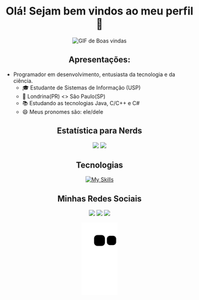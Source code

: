<div align="center">
<h1>Olá! Sejam bem vindos ao meu perfil 👋</h1>

<!-- GIF de Boas vindas -->
<img src="https://github.com/Bruno-Friedrich/Bruno-Friedrich/blob/main/Media/Hello%20World.gif" alt="GIF de Boas vindas" width="576" height="324" />


<!-- Apresentações -->
## Apresentações:
</div>

- Programador em desenvolvimento, entusiasta da tecnologia e da ciência.
    - 🎓 Estudante de Sistemas de Informação (USP)
    - 📍 Londrina(PR) <> São Paulo(SP)
    - 📚 Estudando as tecnologias Java, C/C++ e C#
    - 😄 Meus pronomes são: ele/dele

<div align="center">
    
## Estatística para Nerds
<div>  
  <img height="125em" src="https://github-readme-stats-sigma-five.vercel.app/api?username=Bruno-Friedrich&show_icons=true&theme=tokyonight&include_all_commits=true&count_private=true&hide_border=true&border_radius=10.0"/>
  <img height="125em" src="https://github-readme-stats.vercel.app/api/top-langs/?username=Bruno-Friedrich&layout=compact&langs_count=7&hide_border=true&border_radius=10.0&theme=tokyonight"/>

## Tecnologias
[![My Skills](https://skillicons.dev/icons?i=html,css,java,c,cpp,cs,git,md,ps)](https://skillicons.dev)

## Minhas Redes Sociais
 <div>
 <a href="https://www.instagram.com/bruno_friedrichr/" target="_blank"><img src="https://img.shields.io/badge/-Instagram-%23E4405F?style=for-the-badge&logo=instagram&logoColor=white" target="_blank"></a>
 <a href = "mailto:brunofraquel@gmail.com"><img src="https://img.shields.io/badge/-Gmail-%23333?style=for-the-badge&logo=gmail&logoColor=white" target="_blank"></a>
 <a href="https://www.linkedin.com/in/bruno-friedrich-raquel-673882265/" target="_blank"><img src="https://img.shields.io/badge/-LinkedIn-%230077B5?style=for-the-badge&logo=linkedin&logoColor=white" target="_blank"></a> 
 </div>
</div>

![snake gif](https://github.com/Formandodev/Formandodev/blob/output/github-contribution-grid-snake.svg)
